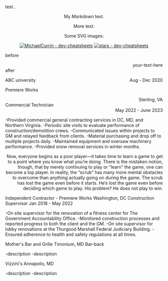 test..

<div align="center">
  
My _Markdown_ text.

More text.

Some SVG images:

[![MichaelCurrin - dev-cheatsheets](https://img.shields.io/static/v1?label=MichaelCurrin&message=dev-cheatsheets&color=blue&logo=github)](https://github.com/MichaelCurrin/dev-cheatsheets)
[![stars - dev-cheatsheets](https://img.shields.io/github/stars/MichaelCurrin/dev-cheatsheets?style=social)](https://github.com/MichaelCurrin/dev-cheatsheets)

</div>

before<div style="text-align: right"> your-text-here </div>after

<p style="text-align:left;">
    ABC university
    <span style="float:right;">
        Aug - Dec 2020
    </span>
</p>


Premiere Works <div align="right">Sterling, VA</div>
Commercial Technician <div align="right">May 2022 - June 2023</div>	

-Provided commercial general contracting services in DC, MD, and Northern Virginia. 
-Periodic site visits to evaluate performance of construction/demolition crews.
-Communicated issues within projects to GM and relayed feedback from clients.
-Material purchasing and drop off to multiple projects daily.
-Maintained equipment and oversaw machinery performance.
-Provided snow removal services in winter months.

<div align="right">Now, everyone begins as a poor player—it takes time to learn a game to get to a point where you know what you’re doing. There is the mistaken notion, though, that by merely continuing to play or “learn” the game, one can become a top player. In reality, the “scrub” has many more mental obstacles to overcome than anything actually going on during the game. The scrub has lost the game even before it starts. He’s lost the game even before deciding which game to play. His problem? He does not play to win.</div>

Independent Contractor - Premiere Works	
Washington, DC
Construction Supervisor	
Jan 2018 - May 2022

-On site supervisor for the renovation of a fitness center for The Government Accountability Office.
-Monitored construction processes and reported progress to both the client and the GM.
-On site supervisor for lobby renovations at the Thurgood Marshall Federal Judiciary Building.
-Ensured adherence to health and safety regulations at all times.

Mother's Bar and Grille
Timonium, MD
Bar-back
<dates>

-description
-description

Vizzini's
Annapolis, MD
<dates>

-description
-description
